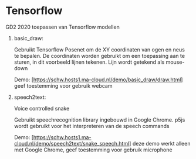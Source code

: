 # Tensorflow

GD2 2020 toepassen van Tensorflow modellen

1. basic_draw:  

   Gebruikt Tensorflow Posenet om de XY coordinaten van ogen en neus te bepalen. De coordinaten worden gebruikt om een toepassing aan te sturen, in dit voorbeeld lijnen tekenen.  Lijn wordt getekend als mouse-down

   Demo: [https://schw.hosts1.ma-cloud.nl/demo/basic_draw/draw.html] geef toestemming voor gebruik webcam


2. speech2text:

   Voice controlled snake

   Gebruikt speechrecognition library ingebouwd in Google Chrome. p5js wordt gebruikt voor het interpreteren van de speech commands
   
   Demo: [https://schw.hosts1.ma-cloud.nl/demo/speech2text/snake_speech.html]  deze demo werkt alleen met Google Chrome, geef toestemming voor gebruik microphone




